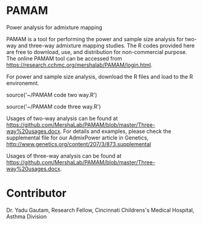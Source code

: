 # PAMAM
Power analysis for admixture mapping

PAMAM is a tool for performing the power and sample size analysis for two-way and three-way admixture mapping studies.
The R codes provided here are free to download, use, and distribution for non-commercial purpose. The online PAMAM tool can be accessed from https://research.cchmc.org/mershalab/PAMAM/login.html.

For power and sample size analysis, download the R files and load to the R environemnt.

source('~/PAMAM code two way.R')

source('~/PAMAM code three way.R')

Usages of two-way analysis can be found at https://github.com/MershaLab/PAMAM/blob/master/Three-way%20usages.docx. For details and examples, please check the supplemental file for our AdmixPower article in Genetics, http://www.genetics.org/content/207/3/873.supplemental 

Usages of three-way analysis can be found at https://github.com/MershaLab/PAMAM/blob/master/Three-way%20usages.docx.

# Contributor
Dr. Yadu Gautam, Research Fellow, Cincinnati Childrens's Medical Hospital, Asthma Division


